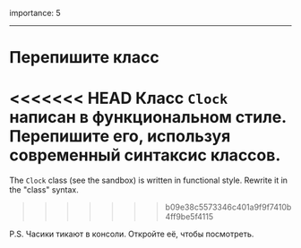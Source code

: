 importance: 5

---

# Перепишите класс

<<<<<<< HEAD
Класс `Clock` написан в функциональном стиле. Перепишите его, используя современный синтаксис классов.
=======
The `Clock` class (see the sandbox) is written in functional style. Rewrite it in the "class" syntax.
>>>>>>> b09e38c5573346c401a9f9f7410b4ff9be5f4115

P.S. Часики тикают в консоли. Откройте её, чтобы посмотреть.
